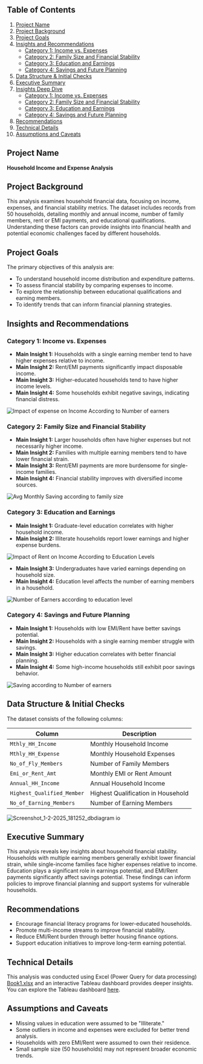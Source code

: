 ## Table of Contents
1. [Project Name](#project-name)
2. [Project Background](#project-background)
3. [Project Goals](#project-goals)
4. [Insights and Recommendations](#insights-and-recommendations)
   - [Category 1: Income vs. Expenses](#category-1-income-vs-expenses)
   - [Category 2: Family Size and Financial Stability](#category-2-family-size-and-financial-stability)
   - [Category 3: Education and Earnings](#category-3-education-and-earnings)
   - [Category 4: Savings and Future Planning](#category-4-savings-and-future-planning)
5. [Data Structure & Initial Checks](#data-structure-initial-checks)
6. [Executive Summary](#executive-summary)
7. [Insights Deep Dive](#insights-deep-dive)
   - [Category 1: Income vs. Expenses](#category-1-income-vs-expenses)
   - [Category 2: Family Size and Financial Stability](#category-2-family-size-and-financial-stability)
   - [Category 3: Education and Earnings](#category-3-education-and-earnings)
   - [Category 4: Savings and Future Planning](#category-4-savings-and-future-planning)
8. [Recommendations](#recommendations)
9. [Technical Details](#technical-details)
10. [Assumptions and Caveats](#assumptions-and-caveats)

## Project Name
**Household Income and Expense Analysis**

## Project Background
This analysis examines household financial data, focusing on income, expenses, and financial stability metrics. The dataset includes records from 50 households, detailing monthly and annual income, number of family members, rent or EMI payments, and educational qualifications. Understanding these factors can provide insights into financial health and potential economic challenges faced by different households.

## Project Goals
The primary objectives of this analysis are:
- To understand household income distribution and expenditure patterns.
- To assess financial stability by comparing expenses to income.
- To explore the relationship between educational qualifications and earning members.
- To identify trends that can inform financial planning strategies.

## Insights and Recommendations

### Category 1: Income vs. Expenses
- **Main Insight 1:** Households with a single earning member tend to have higher expenses relative to income.
- **Main Insight 2:** Rent/EMI payments significantly impact disposable income.
- **Main Insight 3:** Higher-educated households tend to have higher income levels.
- **Main Insight 4:** Some households exhibit negative savings, indicating financial distress.

![Impact of expense on Income According to Number of earners ](https://github.com/user-attachments/assets/ee19c022-0ac0-4b2f-9f20-43741e16d9a7)


### Category 2: Family Size and Financial Stability
- **Main Insight 1:** Larger households often have higher expenses but not necessarily higher income.
- **Main Insight 2:** Families with multiple earning members tend to have lower financial strain.
- **Main Insight 3:** Rent/EMI payments are more burdensome for single-income families.
- **Main Insight 4:** Financial stability improves with diversified income sources.

![Avg Monthly Saving according to family size](https://github.com/user-attachments/assets/d8604c7e-eefa-4ec0-b259-ee685d28c538)


### Category 3: Education and Earnings
- **Main Insight 1:** Graduate-level education correlates with higher household income.
- **Main Insight 2:** Illiterate households report lower earnings and higher expense burdens.
  
![Impact of Rent on Income According to Education Levels](https://github.com/user-attachments/assets/58edab14-b66b-4a6d-94d4-e63cee5686b6)

  
- **Main Insight 3:** Undergraduates have varied earnings depending on household size.
- **Main Insight 4:** Education level affects the number of earning members in a household.
  
![Number of Earners according to education level](https://github.com/user-attachments/assets/ba45126c-2448-4d95-81e7-72699c772df2)

### Category 4: Savings and Future Planning
- **Main Insight 1:** Households with low EMI/Rent have better savings potential.
- **Main Insight 2:** Households with a single earning member struggle with savings.
- **Main Insight 3:** Higher education correlates with better financial planning.
- **Main Insight 4:** Some high-income households still exhibit poor savings behavior.

![Saving according to Number of earners](https://github.com/user-attachments/assets/ff211c94-919b-4809-b741-ae057c827f3f)


## Data Structure & Initial Checks
The dataset consists of the following columns:


| Column                    | Description                        |
|---------------------------|------------------------------------|
| `Mthly_HH_Income`         | Monthly Household Income           |
| `Mthly_HH_Expense`        | Monthly Household Expenses         |
| `No_of_Fly_Members`       | Number of Family Members           |
| `Emi_or_Rent_Amt`         | Monthly EMI or Rent Amount         |
| `Annual_HH_Income`        | Annual Household Income            |
| `Highest_Qualified_Member`| Highest Qualification in Household |
| `No_of_Earning_Members`   | Number of Earning Members          |

![Screenshot_1-2-2025_181252_dbdiagram io](https://github.com/user-attachments/assets/06964b2f-4da3-4422-8b47-e99738b19b07)

## Executive Summary
This analysis reveals key insights about household financial stability. Households with multiple earning members generally exhibit lower financial strain, while single-income families face higher expenses relative to income. Education plays a significant role in earnings potential, and EMI/Rent payments significantly affect savings potential. These findings can inform policies to improve financial planning and support systems for vulnerable households.

## Recommendations
- Encourage financial literacy programs for lower-educated households.
- Promote multi-income streams to improve financial stability.
- Reduce EMI/Rent burden through better housing finance options.
- Support education initiatives to improve long-term earning potential.

## Technical Details
This analysis was conducted using Excel (Power Query for data processing) [Book1.xlsx](https://github.com/user-attachments/files/18629570/Book1.xlsx) 
and an interactive Tableau dashboard provides deeper insights. You can explore the Tableau dashboard [here](https://public.tableau.com/app/profile/amr.salah6779/viz/HouseholdAnalysis_17384364951600/Dashboard1).

## Assumptions and Caveats
- Missing values in education were assumed to be "Illiterate."
- Some outliers in income and expenses were excluded for better trend analysis.
- Households with zero EMI/Rent were assumed to own their residence.
- Small sample size (50 households) may not represent broader economic trends.
